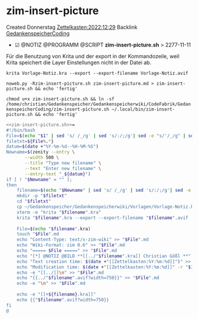 # zim-insert-picture
Created Donnerstag [Zettelkasten:2022:12:29]()
Backlink [GedankenspeicherCoding](../GedankenspeicherCoding.md)

* ☑ @NOTIZ @PROGRAMM @SCRIPT  **zim-insert-picture.sh**  >  2277-11-11


Für die Benutzung von Krita und der export in der Kommandozeile, weil Krita speichert die Layer Einstellungen nicht in der Datei ab.

``krita Vorlage-Notiz.kra --export --export-filename Vorlage-Notiz.avif``



``noweb.py -Rzim-insert-picture.sh zim-insert-picture.md > zim-insert-picture.sh && echo 'fertig'``

 ``chmod u+x zim-insert-picture.sh && ln -sf /home/christian/Gedankenspeicher/Gedankenspeicherwiki/CodeFabrik/GedankenspeicherCoding/zim-insert-picture.sh ~/.local/bin/zim-insert-picture.sh && echo 'fertig'``

```bash
<<zim-insert-picture.sh>>=
#!/bin/bash
File=$(echo "$1" | sed 's/ /_/g' | sed 's/:/;/g'| sed -e "s/'/_/g" | sed 's/\"//g')
filetxt=${File%.*}
datum=$(date +"%Y-%m-%d--%H-%M-%S")
Newname=$(zenity --entry \
       --width 500 \
       --title "Type new filename" \
       --text "Enter new filename" \
       --entry-text "_${datum}")
if [ ! "$Newname" = "" ]; 
then
	filename=$(echo "$Newname" | sed 's/ /_/g' | sed 's/:/;/g'| sed -e "s/'/_/g" | sed 's/\"//g')
	mkdir -p "$filetxt"
	cd "$filetxt"
	cp ~/Gedankenspeicher/Gedankenspeicherwiki/Vorlagen/Vorlage-Notiz.kra "$filename".kra
	xterm -e "krita "$filename".kra"
	krita "$filename".kra --export --export-filename "$filename".avif
	
	File=$(echo "$filename".kra)
	touch "$File".md
	echo "Content-Type: text/x-zim-wiki" >> "$File".md
	echo "Wiki-Format: zim 0.6" >> "$File".md
	echo "===== $File =====" >> "$File".md
	echo "[*] @NOTIZ @BILD **[[../"$filename".kra]] Christian Gößl **" >> "$File".md
	echo "Text creation time: $(date +"[[Zettelkasten:%Y:%m:%d]]")" >> "$File".md
	echo "Modification time: $(date +"[[Zettelkasten:%Y:%m:%d]]" -r "$1")" >> "$File".md
	echo -e "[[../]]\n" >> "$File".md
	echo "{{../"$filename".avif?width=750}}" >> "$File".md
	echo -e "\n" >> "$File".md
	
	echo -e "[[+${filename}.kra]]"
	echo {{"$filename".avif?width=750}}
fi
@
```


